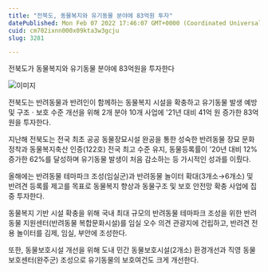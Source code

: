 ```yaml
---
title: "전북도, 동물복지와 유기동물 분야에 83억원 투자"
datePublished: Mon Feb 07 2022 17:46:07 GMT+0000 (Coordinated Universal Time)
cuid: cm702ixnn000x09kta3w3gcju
slug: 3281

---
```



전북도가 동물복지와 유기동물 분야에 83억원을 투자한다

![이미지](https://cdn.hashnode.com/res/hashnode/image/upload/v1739253327563/1a0f03fd-1dc7-4f4c-b0f1-eca10046a809.jpeg)

전북도는 반려동물과 반려인이 함께하는 동물복지 시설을 확충하고 유기동물 발생 예방 및 구조ㆍ보호 수준 개선을 위해 2개 분야 10개 사업에 '21년 대비 41억 원 증가한 83억 원을 투자한다.

지난해 전북도는 전국 최초 공공 동물장묘시설 완공을 통한 성숙한 반려동물 장묘 문화 정착과 동물복지축산 인증(122호) 전국 최고 수준 유지, 동물등록률이 '20년 대비 12% 증가한 62%를 달성하며 유기동물 발생이 처음 감소하는 등 가시적인 성과를 이뤘다.

올해에는 반려동물 테마파크 조성(임실군)과 반려동물 놀이터 확대(3개소→6개소) 및 반려견 등록률 제고를 목표로 동물복지 향상과 동물구조 및 보호 안전망 확충 사업에 집중 투자한다.

동물복지 기반 시설 확충을 위해 국내 최대 규모의 반려동물 테마파크 조성을 위한 반려동물 지원센터(반려동물 복합문화시설)를 임실 오수 의견 관광지에 건립하고, 반려견 전용 놀이터를 김제, 임실, 부안에 조성한다.

또한, 동물보호시설 개선을 위해 도내 민간 동물보호시설(2개소) 환경개선과 직영 동물보호센터(완주군) 조성으로 유기동물의 보호여건도 크게 개선한다.